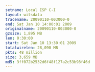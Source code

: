 ```yaml
---
setname: Local ISP C-I
layout: witsdata
tracename: 20090110-003000-0
end: Sat Jan 10 14:00:01 2009
originalname: 20090110-003000-0
gzsize: 1,895 MB
len: 0:30:00
start: Sat Jan 10 13:30:01 2009
totalwirelen: 28,090 MB
pkts: 48 million
size: 3,659 MB
md5: 3ff072b2532d6f48f127a2c53b98f46d
---
```

